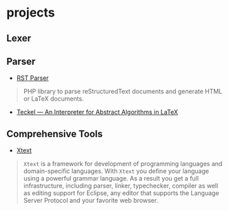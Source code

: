 # projects

## Lexer

## Parser
- [RST Parser](https://www.doctrine-project.org/projects/rst-parser.html)
> PHP library to parse reStructuredText documents and generate HTML or LaTeX documents.

- [Teckel — An Interpreter for Abstract Algorithms in LaTeX](https://web.archive.org/web/20120415095634/http://dickgrune.com/Programs/teckel/)

## Comprehensive Tools
- [Xtext](http://www.eclipse.org/Xtext/)
> `Xtext` is a framework for development of programming languages and domain-specific languages. With `Xtext` you define your language using a powerful grammar language. As a result you get a full infrastructure, including parser, linker, typechecker, compiler as well as editing support for Eclipse, any editor that supports the Language Server Protocol and your favorite web browser.
